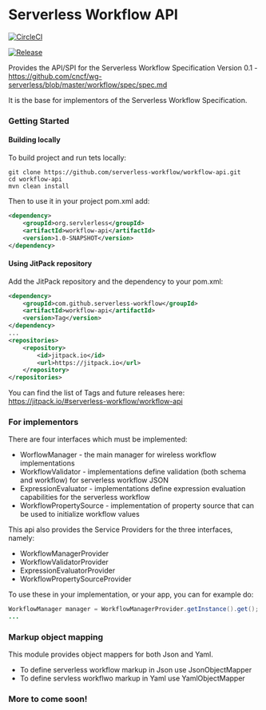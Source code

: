 # Serverless Workflow API

[![CircleCI](https://circleci.com/gh/serverless-workflow/workflow-api.svg?style=svg)](https://circleci.com/gh/serverless-workflow/workflow-api) 

[![Release](https://jitpack.io/v/serverless-workflow/workflow-api.svg)](https://jitpack.io/#serverless-workflow/workflow-api)

Provides the API/SPI for the
Serverless Workflow Specification Version 0.1 - https://github.com/cncf/wg-serverless/blob/master/workflow/spec/spec.md

It is the base for implementors of the Serverless Workflow Specification.

### Getting Started

#### Building locally
To build project and run tets locally:

```
git clone https://github.com/serverless-workflow/workflow-api.git
cd workflow-api
mvn clean install
```

Then to use it in your project pom.xml add:

```xml
<dependency>
    <groupId>org.servlerless</groupId>
    <artifactId>workflow-api</artifactId>
    <version>1.0-SNAPSHOT</version>
</dependency>
```

#### Using JitPack repository
Add the JitPack repository and the dependency to your pom.xml:

```xml
<dependency>
    <groupId>com.github.serverless-workflow</groupId>
    <artifactId>workflow-api</artifactId>
    <version>Tag</version>
</dependency>
...
<repositories>
    <repository>
        <id>jitpack.io</id>
        <url>https://jitpack.io</url>
    </repository>
</repositories>
```

You can find the list of Tags and future releases here: https://jitpack.io/#serverless-workflow/workflow-api

### For implementors
There are four interfaces which must be implemented:
* WorflowManager - the main manager for wireless workflow implementations
* WorkflowValidator - implementations define validation (both schema and workflow) for serverless workflow JSON
* ExpressionEvaluator - implementations define expression evaluation capabilities for the serverless workflow
* WorkflowPropertySource - implementation of property source  that can be used to initialize workflow values

This api also provides the Service Providers for the three interfaces, namely:
 * WorkflowManagerProvider
 * WorkflowValidatorProvider
 * ExpressionEvaluatorProvider
 * WorkflowPropertySourceProvider
 
 To use these in your implementation, or your app, you can for example do:
 
```java
WorkflowManager manager = WorkflowManagerProvider.getInstance().get();
...
```

### Markup object mapping
This module provides object mappers for both Json and Yaml. 
* To define serverless workflow markup in Json use JsonObjectMapper
* To define servless workflwo markup in Yaml use YamlObjectMapper

### More to come soon!

